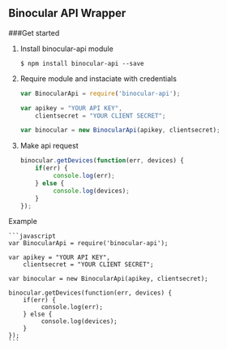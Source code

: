 ## Binocular API Wrapper

###Get started

1. Install binocular-api module
	
	```
    $ npm install binocular-api --save
    ```

2. Require module and instaciate with credentials
	
	```javascript
    var BinocularApi = require('binocular-api'); 

    var apikey = "YOUR API KEY",
        clientsecret = "YOUR CLIENT SECRET";

    var binocular = new BinocularApi(apikey, clientsecret);
    ```

3. Make api request
	```javascript
	binocular.getDevices(function(err, devices) { 
	    if(err) {
	         console.log(err); 
	    } else {
	         console.log(devices); 
	    }
	});
	```

Example

	```javascript
	var BinocularApi = require('binocular-api'); 

	var apikey = "YOUR API KEY",
	    clientsecret = "YOUR CLIENT SECRET";

	var binocular = new BinocularApi(apikey, clientsecret); 

	binocular.getDevices(function(err, devices) { 
	    if(err) {
	         console.log(err); 
	    } else {
	         console.log(devices); 
	    }
	});
	```
